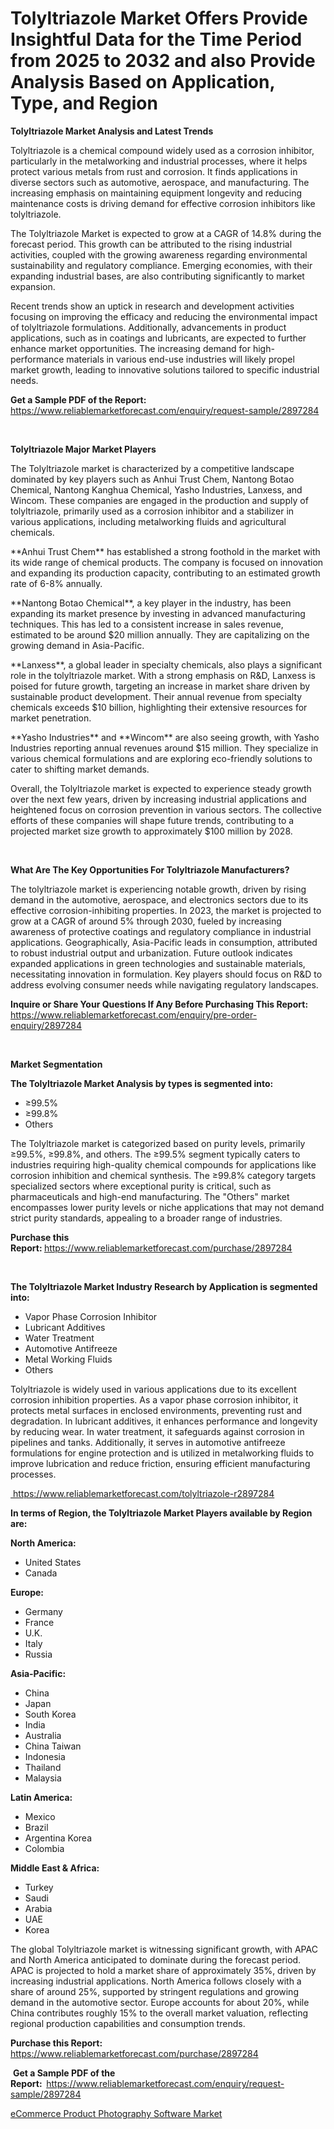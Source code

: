 <p><h1>Tolyltriazole Market Offers Provide Insightful Data for the Time Period from 2025 to 2032 and also Provide Analysis Based on Application, Type, and Region</h1></p><p><strong>Tolyltriazole Market Analysis and Latest Trends</strong></p>
<p><p>Tolyltriazole is a chemical compound widely used as a corrosion inhibitor, particularly in the metalworking and industrial processes, where it helps protect various metals from rust and corrosion. It finds applications in diverse sectors such as automotive, aerospace, and manufacturing. The increasing emphasis on maintaining equipment longevity and reducing maintenance costs is driving demand for effective corrosion inhibitors like tolyltriazole.</p><p>The Tolyltriazole Market is expected to grow at a CAGR of 14.8% during the forecast period. This growth can be attributed to the rising industrial activities, coupled with the growing awareness regarding environmental sustainability and regulatory compliance. Emerging economies, with their expanding industrial bases, are also contributing significantly to market expansion. </p><p>Recent trends show an uptick in research and development activities focusing on improving the efficacy and reducing the environmental impact of tolyltriazole formulations. Additionally, advancements in product applications, such as in coatings and lubricants, are expected to further enhance market opportunities. The increasing demand for high-performance materials in various end-use industries will likely propel market growth, leading to innovative solutions tailored to specific industrial needs.</p></p>
<p><strong>Get a Sample PDF of the Report:&nbsp;</strong> <a href="https://www.reliablemarketforecast.com/enquiry/request-sample/2897284?utm_campaign=3453&utm_medium=2&utm_source=Github&utm_content=ia&utm_term=15032025&utm_id=tolyltriazole">https://www.reliablemarketforecast.com/enquiry/request-sample/2897284</a></p>
<p>&nbsp;</p>
<p><strong>Tolyltriazole Major Market Players</strong></p>
<p><p>The Tolyltriazole market is characterized by a competitive landscape dominated by key players such as Anhui Trust Chem, Nantong Botao Chemical, Nantong Kanghua Chemical, Yasho Industries, Lanxess, and Wincom. These companies are engaged in the production and supply of tolyltriazole, primarily used as a corrosion inhibitor and a stabilizer in various applications, including metalworking fluids and agricultural chemicals.</p><p>**Anhui Trust Chem** has established a strong foothold in the market with its wide range of chemical products. The company is focused on innovation and expanding its production capacity, contributing to an estimated growth rate of 6-8% annually.</p><p>**Nantong Botao Chemical**, a key player in the industry, has been expanding its market presence by investing in advanced manufacturing techniques. This has led to a consistent increase in sales revenue, estimated to be around $20 million annually. They are capitalizing on the growing demand in Asia-Pacific.</p><p>**Lanxess**, a global leader in specialty chemicals, also plays a significant role in the tolyltriazole market. With a strong emphasis on R&D, Lanxess is poised for future growth, targeting an increase in market share driven by sustainable product development. Their annual revenue from specialty chemicals exceeds $10 billion, highlighting their extensive resources for market penetration.</p><p>**Yasho Industries** and **Wincom** are also seeing growth, with Yasho Industries reporting annual revenues around $15 million. They specialize in various chemical formulations and are exploring eco-friendly solutions to cater to shifting market demands.</p><p>Overall, the Tolyltriazole market is expected to experience steady growth over the next few years, driven by increasing industrial applications and heightened focus on corrosion prevention in various sectors. The collective efforts of these companies will shape future trends, contributing to a projected market size growth to approximately $100 million by 2028.</p></p>
<p>&nbsp;</p>
<p><strong>What Are The Key Opportunities For Tolyltriazole Manufacturers?</strong></p>
<p><p>The tolyltriazole market is experiencing notable growth, driven by rising demand in the automotive, aerospace, and electronics sectors due to its effective corrosion-inhibiting properties. In 2023, the market is projected to grow at a CAGR of around 5% through 2030, fueled by increasing awareness of protective coatings and regulatory compliance in industrial applications. Geographically, Asia-Pacific leads in consumption, attributed to robust industrial output and urbanization. Future outlook indicates expanded applications in green technologies and sustainable materials, necessitating innovation in formulation. Key players should focus on R&D to address evolving consumer needs while navigating regulatory landscapes.</p></p>
<p><strong>Inquire or Share Your Questions If Any Before Purchasing This Report:</strong> <a href="https://www.reliablemarketforecast.com/enquiry/pre-order-enquiry/2897284?utm_campaign=3453&utm_medium=2&utm_source=Github&utm_content=ia&utm_term=15032025&utm_id=tolyltriazole">https://www.reliablemarketforecast.com/enquiry/pre-order-enquiry/2897284</a></p>
<p>&nbsp;</p>
<p><strong>Market Segmentation</strong></p>
<p><strong>The Tolyltriazole Market Analysis by types is segmented into:</strong></p>
<p><ul><li>≥99.5%</li><li>≥99.8%</li><li>Others</li></ul></p>
<p><p>The Tolyltriazole market is categorized based on purity levels, primarily ≥99.5%, ≥99.8%, and others. The ≥99.5% segment typically caters to industries requiring high-quality chemical compounds for applications like corrosion inhibition and chemical synthesis. The ≥99.8% category targets specialized sectors where exceptional purity is critical, such as pharmaceuticals and high-end manufacturing. The "Others" market encompasses lower purity levels or niche applications that may not demand strict purity standards, appealing to a broader range of industries.</p></p>
<p><strong>Purchase this Report:&nbsp;</strong><a href="https://www.reliablemarketforecast.com/purchase/2897284?utm_campaign=3453&utm_medium=2&utm_source=Github&utm_content=ia&utm_term=15032025&utm_id=tolyltriazole">https://www.reliablemarketforecast.com/purchase/2897284</a></p>
<p>&nbsp;</p>
<p><strong>The Tolyltriazole Market Industry Research by Application is segmented into:</strong></p>
<p><ul><li>Vapor Phase Corrosion Inhibitor</li><li>Lubricant Additives</li><li>Water Treatment</li><li>Automotive Antifreeze</li><li>Metal Working Fluids</li><li>Others</li></ul></p>
<p><p>Tolyltriazole is widely used in various applications due to its excellent corrosion inhibition properties. As a vapor phase corrosion inhibitor, it protects metal surfaces in enclosed environments, preventing rust and degradation. In lubricant additives, it enhances performance and longevity by reducing wear. In water treatment, it safeguards against corrosion in pipelines and tanks. Additionally, it serves in automotive antifreeze formulations for engine protection and is utilized in metalworking fluids to improve lubrication and reduce friction, ensuring efficient manufacturing processes.</p></p>
<p><a href="https://www.reliablemarketforecast.com/tolyltriazole-r2897284?utm_campaign=3453&utm_medium=2&utm_source=Github&utm_content=ia&utm_term=15032025&utm_id=tolyltriazole">&nbsp;https://www.reliablemarketforecast.com/tolyltriazole-r2897284</a></p>
<p><strong>In terms of Region, the Tolyltriazole Market Players available by Region are:</strong></p>
<p>
    <p> <strong> North America: </strong>
        <ul>
            <li>United States</li>
            <li>Canada</li>
        </ul>
        </p> 
    <p> <strong> Europe: </strong>
        <ul>
            <li>Germany</li>
            <li>France</li>
            <li>U.K.</li>
            <li>Italy</li>
            <li>Russia</li>
        </ul>
        </p> 
    <p> <strong> Asia-Pacific: </strong>
        <ul>
            <li>China</li>
            <li>Japan</li>
            <li>South Korea</li>
            <li>India</li>
            <li>Australia</li>
            <li>China Taiwan</li>
            <li>Indonesia</li>
            <li>Thailand</li>
            <li>Malaysia</li>
        </ul>
        </p> 
    <p> <strong> Latin America: </strong>
        <ul>
            <li>Mexico</li>
            <li>Brazil</li>
            <li>Argentina Korea</li>
            <li>Colombia</li>
        </ul>
        </p> 
    <p> <strong> Middle East & Africa: </strong>
        <ul>
            <li>Turkey</li>
            <li>Saudi</li>
            <li>Arabia</li>
            <li>UAE</li>
            <li>Korea</li>
        </ul>
    </p>
    </p>
<p><p>The global Tolyltriazole market is witnessing significant growth, with APAC and North America anticipated to dominate during the forecast period. APAC is projected to hold a market share of approximately 35%, driven by increasing industrial applications. North America follows closely with a share of around 25%, supported by stringent regulations and growing demand in the automotive sector. Europe accounts for about 20%, while China contributes roughly 15% to the overall market valuation, reflecting regional production capabilities and consumption trends.</p></p>
<p><strong>Purchase this Report: </strong><a href="https://www.reliablemarketforecast.com/purchase/2897284?utm_campaign=3453&utm_medium=2&utm_source=Github&utm_content=ia&utm_term=15032025&utm_id=tolyltriazole">https://www.reliablemarketforecast.com/purchase/2897284</a></p>
<p>&nbsp;<strong>Get a Sample PDF of the Report:&nbsp;&nbsp;</strong><a href="https://www.reliablemarketforecast.com/enquiry/request-sample/2897284?utm_campaign=3453&utm_medium=2&utm_source=Github&utm_content=ia&utm_term=15032025&utm_id=tolyltriazole">https://www.reliablemarketforecast.com/enquiry/request-sample/2897284</a></p>
<p><strong></strong></p>
<p><p><a href="https://github.com/lynlynyusay/Market-Research-Report-List-1/blob/main/ecommerce-product-photography-software-market.md?utm_campaign=3453&utm_medium=2&utm_source=Github&utm_content=ia&utm_term=15032025&utm_id=tolyltriazole">eCommerce Product Photography Software Market</a></p></p>